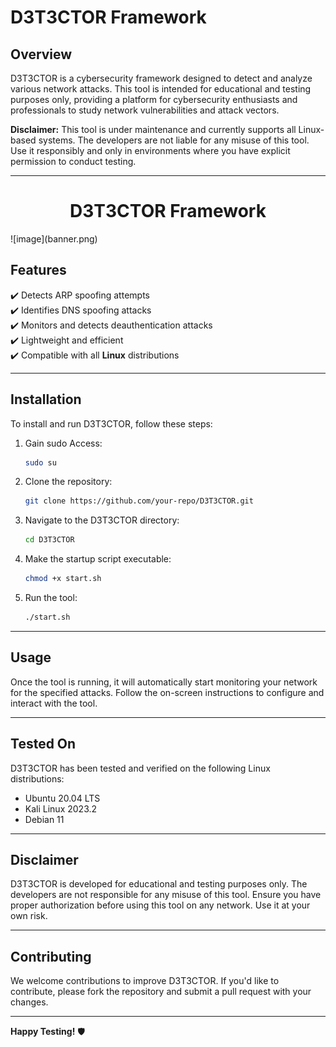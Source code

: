 # D3T3CTOR Framework

## Overview
D3T3CTOR is a cybersecurity framework designed to detect and analyze various network attacks. This tool is intended for educational and testing purposes only, providing a platform for cybersecurity enthusiasts and professionals to study network vulnerabilities and attack vectors.

**Disclaimer:** This tool is under maintenance and currently supports all Linux-based systems. The developers are not liable for any misuse of this tool. Use it responsibly and only in environments where you have explicit permission to conduct testing.

---
<h1 align="center">D3T3CTOR Framework</h1>
![image](banner.png)


## Features  
✔️ Detects ARP spoofing attempts  
✔️ Identifies DNS spoofing attacks  
✔️ Monitors and detects deauthentication attacks  
✔️ Lightweight and efficient  
✔️ Compatible with all **Linux** distributions  

---

## Installation

To install and run D3T3CTOR, follow these steps:

1. Gain sudo Access:
   ```bash
   sudo su
   ```

2. Clone the repository:
   ```bash
   git clone https://github.com/your-repo/D3T3CTOR.git
   ```

3. Navigate to the D3T3CTOR directory:
   ```bash
   cd D3T3CTOR
   ```

4. Make the startup script executable:
   ```bash
   chmod +x start.sh
   ```

5. Run the tool:
   ```bash
   ./start.sh
   ```

---

## Usage
Once the tool is running, it will automatically start monitoring your network for the specified attacks. Follow the on-screen instructions to configure and interact with the tool.

---

## Tested On
D3T3CTOR has been tested and verified on the following Linux distributions:
- Ubuntu 20.04 LTS
- Kali Linux 2023.2
- Debian 11

---

## Disclaimer
D3T3CTOR is developed for educational and testing purposes only. The developers are not responsible for any misuse of this tool. Ensure you have proper authorization before using this tool on any network. Use it at your own risk.

---

## Contributing
We welcome contributions to improve D3T3CTOR. If you'd like to contribute, please fork the repository and submit a pull request with your changes.

---

**Happy Testing!** 🛡️
